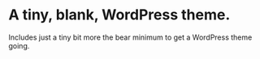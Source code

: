 # A tiny, blank, WordPress theme.

Includes just a tiny bit more the bear minimum to get a WordPress theme going.
